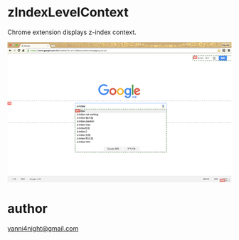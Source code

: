 # zIndexLevelContext

Chrome extension displays z-index context.

![screenshot](scrrenshot.jpg)

# author

<yanni4night@gmail.com>